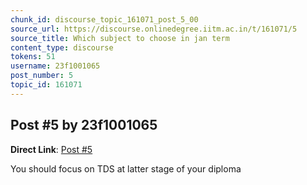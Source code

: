 ```yaml
---
chunk_id: discourse_topic_161071_post_5_00
source_url: https://discourse.onlinedegree.iitm.ac.in/t/161071/5
source_title: Which subject to choose in jan term
content_type: discourse
tokens: 51
username: 23f1001065
post_number: 5
topic_id: 161071
---
```


## Post #5 by 23f1001065

**Direct Link**: [Post #5](https://discourse.onlinedegree.iitm.ac.in/t/161071/5)

You should focus on TDS at latter stage of your diploma
